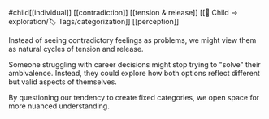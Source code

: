 #child[[individual]] [[contradiction]] [[tension & release]] [[🎈 Child → exploration/🏷️ Tags/categorization]] [[perception]] 

Instead of seeing contradictory feelings as problems, we might view them as natural cycles of tension and release.

Someone struggling with career decisions might stop trying to "solve" their ambivalence. Instead, they could explore how both options reflect different but valid aspects of themselves.

By questioning our tendency to create fixed categories, we open space for more nuanced understanding.